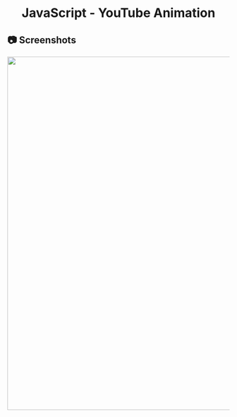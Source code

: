 <h1 align="center">
   JavaScript - YouTube Animation
</h1>

<h2>
📷 Screenshots
</h2>

<p align="center">
  <img src="https://github.com/ozkannbuyuk/js-exercises/assets/111967202/168193c3-97bd-4627-845b-cddc56184858" width="800" />
</p>
